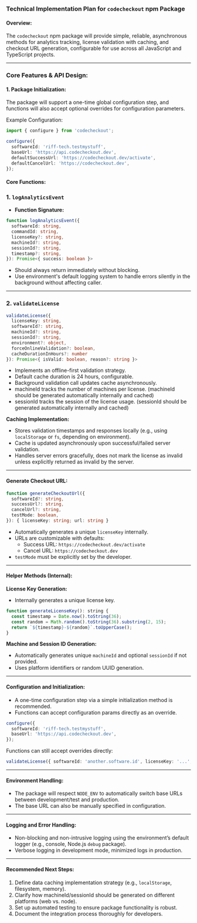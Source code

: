### Technical Implementation Plan for `codecheckout` npm Package

#### Overview:
The `codecheckout` npm package will provide simple, reliable, asynchronous methods for analytics tracking, license validation with caching, and checkout URL generation, configurable for use across all JavaScript and TypeScript projects.

---

### Core Features & API Design:

#### 1. Package Initialization:
The package will support a one-time global configuration step, and functions will also accept optional overrides for configuration parameters.

Example Configuration:

```typescript
import { configure } from 'codecheckout';

configure({
  softwareId: 'riff-tech.testmystuff',
  baseUrl: 'https://api.codecheckout.dev',
  defaultSuccessUrl: 'https://codecheckout.dev/activate',
  defaultCancelUrl: 'https://codecheckout.dev',
});
```

#### Core Functions:

### 1. `logAnalyticsEvent`
- **Function Signature:**
```typescript
function logAnalyticsEvent({
  softwareId: string,
  commandId: string,
  licenseKey?: string,
  machineId?: string,
  sessionId?: string,
  timestamp?: string,
}): Promise<{ success: boolean }>
```
- Should always return immediately without blocking.
- Use environment's default logging system to handle errors silently in the background without affecting caller.

---

### 2. `validateLicense`
```typescript
validateLicense({
  licenseKey: string,
  softwareId?: string,
  machineId?: string,
  sessionId?: string,
  environment?: object,
  forceOnlineValidation?: boolean,
  cacheDurationInHours?: number
}): Promise<{ isValid: boolean, reason?: string }>
```

- Implements an offline-first validation strategy.
- Default cache duration is 24 hours, configurable.
- Background validation call updates cache asynchronously.
- machineId tracks the number of machines per license. (machineId should be generated automatically internally and cached)
- sessionId tracks the session of the license usage. (sessionId should be generated automatically internally and cached)

**Caching Implementation:**
- Stores validation timestamps and responses locally (e.g., using `localStorage` or `fs`, depending on environment).
- Cache is updated asynchronously upon successful/failed server validation.
- Handles server errors gracefully, does not mark the license as invalid unless explicitly returned as invalid by the server.

---

#### Generate Checkout URL:

```ts
function generateCheckoutUrl({
  softwareId?: string,
  successUrl?: string,
  cancelUrl?: string,
  testMode: boolean,
}): { licenseKey: string; url: string }
```

- Automatically generates a unique `licenseKey` internally.
- URLs are customizable with defaults:
  - Success URL: `https://codecheckout.dev/activate`
  - Cancel URL: `https://codecheckout.dev`
- `testMode` must be explicitly set by the developer.

---

#### Helper Methods (Internal):

**License Key Generation:**  
- Internally generates a unique license key.
```js
function generateLicenseKey(): string {
  const timestamp = Date.now().toString(36);
  const random = Math.random().toString(36).substring(2, 15);
  return `${timestamp}-${random}`.toUpperCase();
}
```

**Machine and Session ID Generation:**  
- Automatically generates unique `machineId` and optional `sessionId` if not provided.
- Uses platform identifiers or random UUID generation.

---

#### Configuration and Initialization:
- A one-time configuration step via a simple initialization method is recommended.
- Functions can accept configuration params directly as an override.

```ts
configure({
  softwareId: 'riff-tech.testmystuff',
  baseUrl: 'https://api.codecheckout.dev',
});
```

Functions can still accept overrides directly:

```ts
validateLicense({ softwareId: 'another.software.id', licenseKey: '...', testMode: true });
```

---

#### Environment Handling:
- The package will respect `NODE_ENV` to automatically switch base URLs between development/test and production.
- The base URL can also be manually specified in configuration.

---

#### Logging and Error Handling:
- Non-blocking and non-intrusive logging using the environment’s default logger (e.g., console, Node.js `debug` package).
- Verbose logging in development mode, minimized logs in production.

---

#### Recommended Next Steps:
1. Define data caching implementation strategy (e.g., `localStorage`, filesystem, memory).
2. Clarify how machineId/sessionId should be generated on different platforms (web vs. node).
3. Set up automated testing to ensure package functionality is robust.
4. Document the integration process thoroughly for developers.
